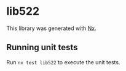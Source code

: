 # lib522

This library was generated with [Nx](https://nx.dev).

## Running unit tests

Run `nx test lib522` to execute the unit tests.
